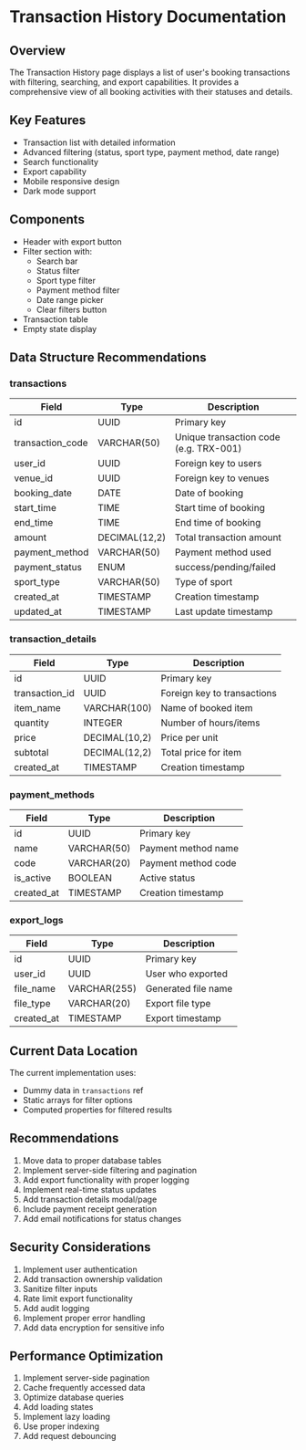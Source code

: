 # Transaction History Documentation

## Overview
The Transaction History page displays a list of user's booking transactions with filtering, searching, and export capabilities. It provides a comprehensive view of all booking activities with their statuses and details.

## Key Features
- Transaction list with detailed information
- Advanced filtering (status, sport type, payment method, date range)
- Search functionality
- Export capability
- Mobile responsive design
- Dark mode support

## Components
- Header with export button
- Filter section with:
  - Search bar
  - Status filter
  - Sport type filter 
  - Payment method filter
  - Date range picker
  - Clear filters button
- Transaction table
- Empty state display

## Data Structure Recommendations

### transactions
| Field | Type | Description |
|-------|------|-------------|
| id | UUID | Primary key |
| transaction_code | VARCHAR(50) | Unique transaction code (e.g. TRX-001) |
| user_id | UUID | Foreign key to users |
| venue_id | UUID | Foreign key to venues |
| booking_date | DATE | Date of booking |
| start_time | TIME | Start time of booking |
| end_time | TIME | End time of booking |
| amount | DECIMAL(12,2) | Total transaction amount |
| payment_method | VARCHAR(50) | Payment method used |
| payment_status | ENUM | success/pending/failed |
| sport_type | VARCHAR(50) | Type of sport |
| created_at | TIMESTAMP | Creation timestamp |
| updated_at | TIMESTAMP | Last update timestamp |

### transaction_details
| Field | Type | Description |
|-------|------|-------------|
| id | UUID | Primary key |
| transaction_id | UUID | Foreign key to transactions |
| item_name | VARCHAR(100) | Name of booked item |
| quantity | INTEGER | Number of hours/items |
| price | DECIMAL(10,2) | Price per unit |
| subtotal | DECIMAL(12,2) | Total price for item |
| created_at | TIMESTAMP | Creation timestamp |

### payment_methods
| Field | Type | Description |
|-------|------|-------------|
| id | UUID | Primary key |
| name | VARCHAR(50) | Payment method name |
| code | VARCHAR(20) | Payment method code |
| is_active | BOOLEAN | Active status |
| created_at | TIMESTAMP | Creation timestamp |

### export_logs
| Field | Type | Description |
|-------|------|-------------|
| id | UUID | Primary key |
| user_id | UUID | User who exported |
| file_name | VARCHAR(255) | Generated file name |
| file_type | VARCHAR(20) | Export file type |
| created_at | TIMESTAMP | Export timestamp |

## Current Data Location
The current implementation uses:
- Dummy data in `transactions` ref
- Static arrays for filter options
- Computed properties for filtered results

## Recommendations
1. Move data to proper database tables
2. Implement server-side filtering and pagination
3. Add export functionality with proper logging
4. Implement real-time status updates
5. Add transaction details modal/page
6. Include payment receipt generation
7. Add email notifications for status changes

## Security Considerations
1. Implement user authentication
2. Add transaction ownership validation
3. Sanitize filter inputs
4. Rate limit export functionality
5. Add audit logging
6. Implement proper error handling
7. Add data encryption for sensitive info

## Performance Optimization
1. Implement server-side pagination
2. Cache frequently accessed data
3. Optimize database queries
4. Add loading states
5. Implement lazy loading
6. Use proper indexing
7. Add request debouncing
